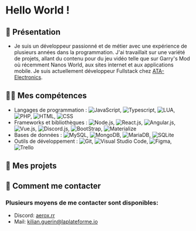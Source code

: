 # Hello World !

## 👋 Présentation

- Je suis un développeur passionné et de métier avec une expérience de plusieurs années dans la programmation. J'ai travaillait sur une variété de projets, allant du contenu pour du jeu vidéo telle que sur Garry's Mod où récemment Nanos World, aux sites internet et aux applications mobile. Je suis actuellement développeur Fullstack chez [ATA-Electronics](http://ata-electronics.com).

## 👩‍💻 Mes compétences

- Langages de programmation : ![JavaScript](https://img.shields.io/badge/-JavaScript-grey?style=flat&logo=javascript), ![Typescript](https://img.shields.io/badge/-Typescript-grey?style=flat&logo=typescript), ![LUA](https://img.shields.io/badge/-Lua-grey?style=flat&logo=lua), ![PHP](https://img.shields.io/badge/-PHP-grey?style=flat&logo=php), ![HTML](https://img.shields.io/badge/-HTML-grey?style=flat&logo=HTML5), ![CSS](https://img.shields.io/badge/-CSS-grey?style=flat&logo=CSS3)
- Frameworks et bibliothèques : ![Node.js](https://img.shields.io/badge/-Node.js-grey?style=flat&logo=nodedotjs), ![React.js](https://img.shields.io/badge/-React.js-grey?style=flat&logo=react), ![Angular.js](https://img.shields.io/badge/-Angular-grey?style=flat&logo=angular), ![Vue.js](https://img.shields.io/badge/-Vue.js-grey?style=flat&logo=vue.js), ![Discord.js](https://img.shields.io/badge/-Discord.js-grey?style=flat&logo=discord), ![BootStrap](https://img.shields.io/badge/-Bootstrap-grey?style=flat&logo=bootstrap), ![Materialize](https://img.shields.io/badge/-MaterializeUI-grey?style=flat&logo=mui)
-  Bases de données : ![MySQL](https://img.shields.io/badge/-MySQL-grey?style=flat&logo=mysql), ![MongoDB](https://img.shields.io/badge/-MongoDB-grey?style=flat&logo=mongodb), ![MariaDB](https://img.shields.io/badge/-MariaDB-grey?style=flat&logo=mariadb), ![SQLite](https://img.shields.io/badge/-SQLite-grey?style=flat&logo=sqlite)
- Outils de développement : ![Git](https://img.shields.io/badge/-Git-grey?style=flat&logo=git), ![Visual Studio Code](https://img.shields.io/badge/-Visual%20Studio%20Code-grey?style=flat&logo=visualstudiocode), ![Figma](https://img.shields.io/badge/-Figma-grey?style=flat&logo=figma), ![Trello](https://img.shields.io/badge/-Trello-blue?style=flat&logo=Trello)

## 📄 Mes projets

## 🎫 Comment me contacter

### Plusieurs moyens de me contacter sont disponibles:

- Discord: [aerox.rr](https://discord.com/users/334725777348100098)
- Mail: kilian.guerin@laplateforme.io
